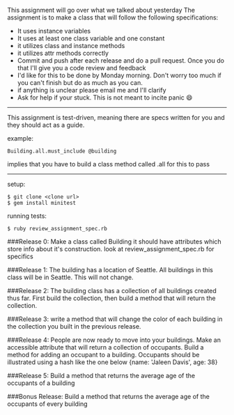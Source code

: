 This assignment will go over what we talked about yesterday
The assignment is to make a class that will follow the following specifications:

- It uses instance variables
- It uses at least one class variable and one constant
- it utilizes class and instance methods
- it utilizes attr methods correctly
- Commit and push after each release and do a pull request. Once you do that I'll give you a code review and feedback
- I'd like for this to be done by Monday morning. Don't worry too much if you can't finish
but do as much as you can.
- if anything is unclear please email me and I'll clarify
- Ask for help if your stuck. This is not meant to incite panic :smile:

---
This assignment is test-driven, meaning there are specs written for you and they should act as a guide.

example:

	Building.all.must_include @building

implies that you have to build a class method called .all for this to pass

---

setup:
  
	$ git clone <clone url>
  	$ gem install minitest
running tests: 

	$ ruby review_assignment_spec.rb  
###Release 0: 
Make a class called Building it should have attributes which
store info about it's construction. look at review_assignment_spec.rb for specifics

###Release 1: 
The building has a location of Seattle.
All buildings in this class will be in Seattle.
This will not change.

###Release 2: 
The building class has a collection of all buildings created thus far.
First build the collection, then build a method that will return the collection.

###Release 3: 
write a method that will change the color of each building in the collection you built in the previous release.

###Release 4: 
People are now ready to move into your buildings. Make an accessible attribute that will return a collection of occupants.
Build a method for adding an occupant to a building. Occupants should be illustrated using a hash like the one below
{name: 'Jaleen Davis', age: 38}

###Release 5: 
Build a method that returns the average age of the occupants of a building

###Bonus Release: 
Build a method that returns the average age of the occupants of every building
